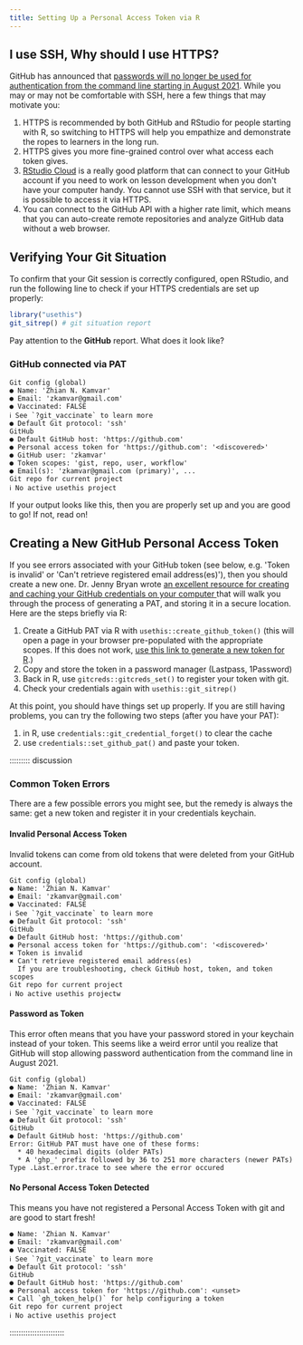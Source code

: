 ```yaml
---
title: Setting Up a Personal Access Token via R
---
```


## I use SSH, Why should I use HTTPS?

GitHub has announced that [passwords will no longer be used for authentication
from the command line starting in August 2021](https://github.blog/2020-12-15-token-authentication-requirements-for-git-operations/).
While you may or may not be comfortable with SSH, here a few things that may
motivate you:

1. HTTPS is recommended by both GitHub and RStudio for people starting with R,
   so switching to HTTPS will help you empathize and demonstrate the ropes to 
   learners in the long run.
2. HTTPS gives you more fine-grained control over what access each token gives.
3. [RStudio Cloud](https://rstudio.cloud) is a really good platform that can
   connect to your GitHub account if you need to work on lesson development
   when you don't have your computer handy. You cannot use SSH with that service,
   but it is possible to access it via HTTPS. 
4. You can connect to the GitHub API with a higher rate limit, which means that
   you can auto-create remote repositories and analyze GitHub data without a
   web browser.

## Verifying Your Git Situation

To confirm that your Git session is correctly configured, open RStudio, and run
the following line to check if your HTTPS credentials are set up properly:

```r
library("usethis")
git_sitrep() # git situation report
```

Pay attention to the **GitHub** report. What does it look like?


### GitHub connected via PAT

```output
Git config (global)
● Name: 'Zhian N. Kamvar'
● Email: 'zkamvar@gmail.com'
● Vaccinated: FALSE
ℹ See `?git_vaccinate` to learn more
● Default Git protocol: 'ssh'
GitHub
● Default GitHub host: 'https://github.com'
● Personal access token for 'https://github.com': '<discovered>'
● GitHub user: 'zkamvar'
● Token scopes: 'gist, repo, user, workflow'
● Email(s): 'zkamvar@gmail.com (primary)', ...
Git repo for current project
ℹ No active usethis project
```

If your output looks like this, then you are properly set up and you are good to
go! If not, read on!

## Creating a New GitHub Personal Access Token

If you see errors associated with your GitHub token (see below, e.g. 'Token is
invalid' or 'Can't retrieve registered email address(es)'), then you should
create a new one. Dr. Jenny Bryan wrote [an excellent resource for creating and
caching your GitHub credentials on your computer
](https://happygitwithr.com/https-pat.html) that
will walk you through the process of generating a PAT, and storing it in a
secure location. Here are the steps briefly via R:

1. Create a GitHub PAT via R with `usethis::create_github_token()` (this will
   open a page in your browser pre-populated with the appropriate scopes. If
   this does not work, [use this link to generate a new token for
   R][token-scope].)
2. Copy and store the token in a password manager (Lastpass, 1Password)
3. Back in R, use `gitcreds::gitcreds_set()` to register your token with git.
4. Check your credentials again with `usethis::git_sitrep()`

At this point, you should have things set up properly. If you are still having
problems, you can try the following two steps (after you have your PAT):

1. in R, use `credentials::git_credential_forget()` to clear the cache
2. use `credentials::set_github_pat()` and paste your token. 

::::::::: discussion

### Common Token Errors

There are a few possible errors you might see, but the remedy is always the same:
get a new token and register it in your credentials keychain.

#### Invalid Personal Access Token

Invalid tokens can come from old tokens that were deleted from your GitHub
account. 

```output
Git config (global)
● Name: 'Zhian N. Kamvar'
● Email: 'zkamvar@gmail.com'
● Vaccinated: FALSE
ℹ See `?git_vaccinate` to learn more
● Default Git protocol: 'ssh'
GitHub
● Default GitHub host: 'https://github.com'
● Personal access token for 'https://github.com': '<discovered>'
✖ Token is invalid
✖ Can't retrieve registered email address(es)
  If you are troubleshooting, check GitHub host, token, and token scopes
Git repo for current project
ℹ No active usethis projectw
```

#### Password as Token

This error often means that you have your password stored in your keychain
instead of your token. This seems like a weird error until you realize that
GitHub will stop allowing password authentication from the command line in 
August 2021.

```output
Git config (global)
● Name: 'Zhian N. Kamvar'
● Email: 'zkamvar@gmail.com'
● Vaccinated: FALSE
ℹ See `?git_vaccinate` to learn more
● Default Git protocol: 'ssh'
GitHub
● Default GitHub host: 'https://github.com'
Error: GitHub PAT must have one of these forms:
  * 40 hexadecimal digits (older PATs)
  * A 'ghp_' prefix followed by 36 to 251 more characters (newer PATs)
Type .Last.error.trace to see where the error occured
```

#### No Personal Access Token Detected

This means you have not registered a Personal Access Token with git and are good
to start fresh!

```output
● Name: 'Zhian N. Kamvar'
● Email: 'zkamvar@gmail.com'
● Vaccinated: FALSE
ℹ See `?git_vaccinate` to learn more
● Default Git protocol: 'ssh'
GitHub
● Default GitHub host: 'https://github.com'
● Personal access token for 'https://github.com': <unset>
✖ Call `gh_token_help()` for help configuring a token
Git repo for current project
ℹ No active usethis project
```

::::::::::::::::::::::::



[R]: https://cran.rstudio.org/
[token-scope]: https://github.com/settings/tokens/new?scopes=repo,user,gist,workflow&description=R:GITHUB_PAT
[pandoc]: https://pandoc.org/
[RStudio]: https://rstudio.com/products/rstudio/download/#download
